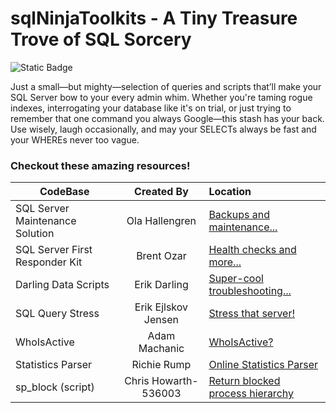 
# sqlNinjaToolkits - A Tiny Treasure Trove of SQL Sorcery
![Static Badge](https://img.shields.io/badge/sql-geek-blue)


Just a small—but mighty—selection of queries and scripts that’ll make your SQL Server bow to your every admin whim. Whether you're taming rogue indexes, interrogating your database like it's on trial, or just trying to remember that one command you always Google—this stash has your back. Use wisely, laugh occasionally, and may your SELECTs always be fast and your WHEREs never too vague.

### Checkout these amazing resources!

| CodeBase        | Created By | Location           |
| ------------- |:-------------:| :-------------|
| SQL Server Maintenance Solution | Ola Hallengren | [Backups and maintenance...](https://github.com/olahallengren/sql-server-maintenance-solution) |
| SQL Server First Responder Kit | Brent Ozar | [Health checks and more...](https://github.com/BrentOzarULTD/SQL-Server-First-Responder-Kit) |
| Darling Data Scripts | Erik Darling | [Super-cool troubleshooting...](https://github.com/erikdarlingdata/DarlingData) |
| SQL Query Stress | Erik Ejlskov Jensen | [Stress that server!](https://github.com/ErikEJ/SqlQueryStress) |
| WhoIsActive | Adam Machanic | [WhoIsActive?](https://github.com/amachanic/sp_whoisactive) |
| Statistics Parser | Richie Rump | [Online Statistics Parser](https://statisticsparser.com/)
| sp_block (script) | Chris Howarth-536003 | [Return blocked process hierarchy](sp_block.sql) |
